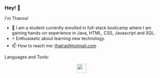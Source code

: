 ### Hey! 👋

I'm Thanos!
 
- 🌱 I am a student currently enrolled in full-stack bootcamp where I am gaining hands-on experience in Java, HTML, CSS, Javascript and SQL.
- ⚡ Enthusiastic about learning new technology.
- 📫 How to reach me: thatrai@hotmail.com

Languages and Tools:
<p align="center"> 
 <img src="https://cdn.jsdelivr.net/gh/devicons/devicon/icons/intellij/intellij-original.svg" style="height: 30px; width: 30px"/>         
</p>
          
